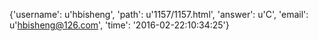 {'username': u'hbisheng', 'path': u'1157/1157.html', 'answer': u'C', 'email': u'hbisheng@126.com', 'time': '2016-02-22:10:34:25'}